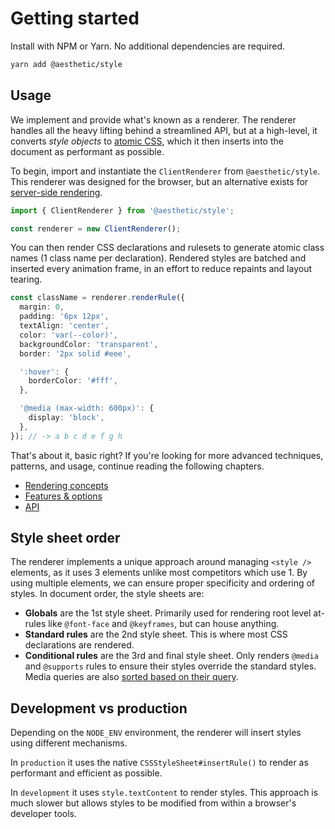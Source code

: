 # Getting started

Install with NPM or Yarn. No additional dependencies are required.

```bash
yarn add @aesthetic/style
```

## Usage

We implement and provide what's known as a renderer. The renderer handles all the heavy lifting
behind a streamlined API, but at a high-level, it converts _style objects_ to
[atomic CSS](https://css-tricks.com/lets-define-exactly-atomic-css/), which it then inserts into the
document as performant as possible.

To begin, import and instantiate the `ClientRenderer` from `@aesthetic/style`. This renderer was
designed for the browser, but an alternative exists for [server-side rendering](./ssr.md).

```ts
import { ClientRenderer } from '@aesthetic/style';

const renderer = new ClientRenderer();
```

You can then render CSS declarations and rulesets to generate atomic class names (1 class name per
declaration). Rendered styles are batched and inserted every animation frame, in an effort to reduce
repaints and layout tearing.

```ts
const className = renderer.renderRule({
  margin: 0,
  padding: '6px 12px',
  textAlign: 'center',
  color: 'var(--color)',
  backgroundColor: 'transparent',
  border: '2px solid #eee',

  ':hover': {
    borderColor: '#fff',
  },

  '@media (max-width: 600px)': {
    display: 'block',
  },
}); // -> a b c d e f g h
```

That's about it, basic right? If you're looking for more advanced techniques, patterns, and usage,
continue reading the following chapters.

- [Rendering concepts](./concepts.md)
- [Features & options](./options.md)
- [API](./api.md)

## Style sheet order

The renderer implements a unique approach around managing `<style />` elements, as it uses 3
elements unlike most competitors which use 1. By using multiple elements, we can ensure proper
specificity and ordering of styles. In document order, the style sheets are:

- **Globals** are the 1st style sheet. Primarily used for rendering root level at-rules like
  `@font-face` and `@keyframes`, but can house anything.
- **Standard rules** are the 2nd style sheet. This is where most CSS declarations are rendered.
- **Conditional rules** are the 3rd and final style sheet. Only renders `@media` and `@supports`
  rules to ensure their styles override the standard styles. Media queries are also
  [sorted based on their query](https://www.npmjs.com/package/sort-css-media-queries).

## Development vs production

Depending on the `NODE_ENV` environment, the renderer will insert styles using different mechanisms.

In `production` it uses the native `CSSStyleSheet#insertRule()` to render as performant and
efficient as possible.

In `development` it uses `style.textContent` to render styles. This approach is much slower but
allows styles to be modified from within a browser's developer tools.

